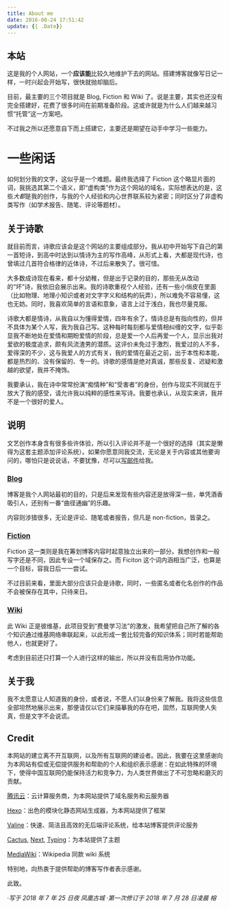 ```yaml
---
title: About me
date: 2016-08-24 17:51:42
update: {{ .Date}}
---
```


## 本站

这是我的个人网站，一个**应该能**比较久地维护下去的网站。搭建博客就像写日记一样，一时兴起会开始写，很快就抛却脑后。

目前，最主要的三个项目就是 Blog, Fiction 和 Wiki 了。说是主要，其实也还没有完全搭建好，花费了很多时间在前期准备阶段。这或许就是为什么人们越来越习惯“托管”这一方案吧。

不过我之所以还愿意自下而上搭建它，主要还是期望在动手中学习一些能力。

# 一些闲话

如何划分我的文字，这似乎是一个难题。最终我选择了 Fiction 这个略显片面的词，我挑选其第二个语义，即“虚构类”作为这个网站的域名，实际想表达的是，这些*大都*是我的创作，与我的个人经验和内心世界联系较为紧密；同时区分了非虚构类写作（如学术报告、随笔、评论等题材）。

## 关于诗歌

就目前而言，诗歌应该会是这个网站的主要组成部分。我从初中开始写下自己的第一首短诗，到高中时达到以情诗为主的写作高峰，从形式上看，大都是现代诗，也曾填过几首符合格律的近体诗，不过后来散失了。很可惜。

大多数成诗现在看来，都十分幼稚，但是出于记录的目的，那些无从改动的“坏”诗，我依旧会展示出来。我的诗歌重视个人经验，还有一些小俏皮在里面（比如物理、地理小知识或者对文字字义和结构的玩弄），所以难免不容易懂，这也无妨。同时，我喜欢简单的言语和意象，语言上过于浅白，我也尽量克服。

诗歌大都是情诗，从我自以为懂得爱情，四年有余了。情诗总是有指向性的，但并不具体为某个人写，我为我自己写。这种每时每刻都与爱情相纠缠的文字，似乎彰显我不断地处在爱情和期盼爱情的阶段，总是爱一个人后再爱一个人，显示出我对爱欲的极度追求，颇有风流渣男的潜质。这评价未免过于激烈，我爱过的人不多，爱得深的不少，这与我爱人的方式有关，我的爱情在最近之前，出于本性和本能，都是热烈的、没有保留的、专一的。诗歌的感情是绝对真诚，那些反复、迟疑和激越的欲望，我并不掩饰。

我要承认，我在诗中常常扮演“痴情种”和“受害者”的身份，创作与现实不同就在于放大了我的感受，请允许我以纯粹的感性来写诗。我要也承认，从现实来讲，我并不是一个很好的爱人。

## 说明

文艺创作本身含有很多些许体验，所以引入评论并不是一个很好的选择（其实是懒得为这套主题添加评论系统）。如果你愿意同我交流，无论是关于内容或其他要询问的，哪怕只是说说话，不要犹豫，尽可以[写邮件](mailto:fiction@herbhuang.com)给我。

### [Blog](https://blog.herbhuang.com)

博客是我个人网站最初的目的，只是后来发现有些内容还是放得深一些，单凭酒香吸引人，还别有一番“曲径通幽”的乐趣。

内容则涉猎很多，无论是评论、随笔或者报告，但凡是 non-fiction，皆录之。

### [Fiction](https://fiction.herbhuang.com)

Fiction 这一类则是我在筹划博客内容时起意独立出来的一部分。我想创作和一般写字还是不同，因此专设一个域保存之。而 Ficiton 这个词内涵相当广泛，也算是一个目标，容我日后一一尝试。

不过目前来看，里面大部分应该只会是诗歌，同时，一些匿名或者化名创作的作品不会被保存在其中，只待来日。

### [Wiki](https://wiki.herbhuang.com)

此 Wiki 正是彼维基，此项目受到“费曼学习法”的激发，我希望把自己所了解的各个知识通过维基网络串联起来，以此形成一套比较完备的知识体系；同时若能帮助他人，也就更好了。

考虑到目前还只打算一个人进行这样的输出，所以并没有启用协作功能。

## 关于我

我不太愿意让人知道我的身份，或者说，不愿人们以身份来了解我。我将这些信息全部坦然地展示出来，那便请仅以它们来描摹我的存在吧，固然，互联网使人失真，但是文字不会说谎。

## Credit

本网站的建立离不开互联网，以及所有互联网的建设者。因此，我要在这里感谢向为本网站有偿或无偿提供服务和帮助的个人和组织表示感谢：在如此特殊的环境下，使得中国互联网仍能保持活力和竞争力，为人类世界做出了不可忽略和磨灭的贡献。

[腾讯云](https://cloud.tencent.com)：云计算服务商，为本网站提供了域名服务和云服务器

[Hexo](https://hexo.io)：出色的模块化静态网站生成器，为本网站提供了框架

[Valine](https://valine.js.org)：快速、简洁且高效的无后端评论系统，给本站博客提供评论服务

[Cactus](https://github.com/probberechts/hexo-theme-cactus), [Next](https://github.com/theme-next/hexo-theme-next), [Typing](https://github.com/geekplux/hexo-theme-typing)：为本站提供了主题

[MediaWiki](https://www.mediawiki.org)：Wikipedia 同款 wiki 系统

特别地，向热衷于提供帮助的博客写作者表示感谢。

此致。

·*写于 2018 年 7 年 25 日夜 凤凰古城*
·*第一次修订于 2018 年 7 月 28 日凌晨 榕*